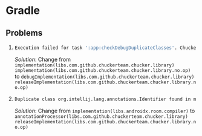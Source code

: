 # Gradle
## Problems
1. ``` sh 
   Execution failed for task ':app:checkDebugDuplicateClasses'. Chucker
   ```
   *Solution*: Change from ``implementation(libs.com.github.chuckerteam.chucker.library)
   implementation(libs.com.github.chuckerteam.chucker.library.no.op)`` to ``debugImplementation(libs.com.github.chuckerteam.chucker.library) releaseImplementation(libs.com.github.chuckerteam.chucker.library.no.op)``
2. ``` sh 
   Duplicate class org.intellij.lang.annotations.Identifier found in modules annotations-12.0.jar -> annotations-12.0 (com.intellij:annotations:12.0) and annotations-23.0.0.jar -> annotations-23.0.0 (org.jetbrains:annotations:23.0.0)
   ```
   *Solution*: Change from ``implementation(libs.androidx.room.compiler)`` to ``annotationProcessor(libs.com.github.chuckerteam.chucker.library) releaseImplementation(libs.com.github.chuckerteam.chucker.library.no.op)``
